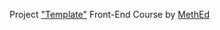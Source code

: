 Project <a href="https://fedoseevdmitry.github.io/template/">"Template"</a> Front-End Course by <a href="https://methed.ru/">MethEd</a>